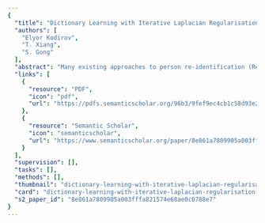 ```yaml
---
{
  "title": "Dictionary Learning with Iterative Laplacian Regularisation for Unsupervised Person Re-identification",
  "authors": [
    "Elyor Kodirov",
    "T. Xiang",
    "S. Gong"
  ],
  "abstract": "Many existing approaches to person re-identification (Re-ID) are based on supervised learning, which requires hundreds of matching pairs to be labelled for each pair of cameras. This severely limits their scalability for real-world applications. This work aims to overcome this limitation by developing a novel unsupervised Re-ID approach. The approach is based on a new dictionary learning for sparse coding formulation with a graph Laplacian regularisation term whose value is set iteratively. As an unsupervised model, the dictionary learning model is well-suited to the unsupervised task, whilst the regularisation term enables the exploitation of cross-view identity-discriminative information ignored by existing unsupervised Re-ID methods. Importantly this model is also flexible in utilising any labelled data if available. Experiments on two benchmark datasets demonstrate that the proposed approach significantly outperforms the state-of-the-arts.",
  "links": [
    {
      "resource": "PDF",
      "icon": "pdf",
      "url": "https://pdfs.semanticscholar.org/96b3/9fef9ec4cb1c58d93e27f0513f83de9adaa7.pdf"
    },
    {
      "resource": "Semantic Scholar",
      "icon": "semanticscholar",
      "url": "https://www.semanticscholar.org/paper/8e861a7809905a003fffa821574e68ae0c0788e7"
    }
  ],
  "supervision": [],
  "tasks": [],
  "methods": [],
  "thumbnail": "dictionary-learning-with-iterative-laplacian-regularisation-for-unsupervised-person-re-identification-thumb.jpg",
  "card": "dictionary-learning-with-iterative-laplacian-regularisation-for-unsupervised-person-re-identification-card.jpg",
  "s2_paper_id": "8e861a7809905a003fffa821574e68ae0c0788e7"
}
---
```


